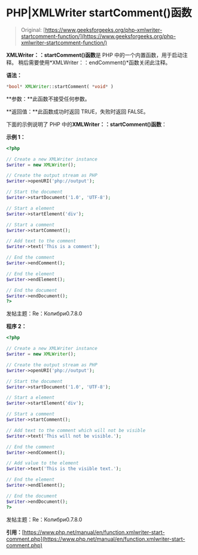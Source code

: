 # PHP|XMLWriter startComment()函数

> Original: [https://www.geeksforgeeks.org/php-xmlwriter-startcomment-function/](https://www.geeksforgeeks.org/php-xmlwriter-startcomment-function/)

**XMLWriter：：startComment()函数**是 PHP 中的一个内置函数，用于启动注释。 稍后需要使用*XMLWriter：：endComment()*函数关闭此注释。

**语法：**

```php
*bool* XMLWriter::startComment( *void* )
```

**参数：**此函数不接受任何参数。

**返回值：**此函数成功时返回 TRUE，失败时返回 FALSE。

下面的示例说明了 PHP 中的**XMLWriter：：startComment()函数**：

**示例 1：**

```php
<?php

// Create a new XMLWriter instance
$writer = new XMLWriter();

// Create the output stream as PHP
$writer->openURI('php://output');

// Start the document
$writer->startDocument('1.0', 'UTF-8');

// Start a element
$writer->startElement('div');

// Start a comment
$writer->startComment();

// Add text to the comment
$writer->text('This is a comment');

// End the comment
$writer->endComment();

// End the element
$writer->endElement();

// End the document
$writer->endDocument();
?>
```

发帖主题：Re：Колибри0.7.8.0

**程序 2：**

```php
<?php

// Create a new XMLWriter instance
$writer = new XMLWriter();

// Create the output stream as PHP
$writer->openURI('php://output');

// Start the document
$writer->startDocument('1.0', 'UTF-8');

// Start a element
$writer->startElement('div');

// Start a comment
$writer->startComment();

// Add text to the comment which will not be visible
$writer->text('This will not be visible.');

// End the comment
$writer->endComment();

// Add value to the element
$writer->text('This is the visible text.');

// End the element
$writer->endElement();

// End the document
$writer->endDocument();
?>
```

发帖主题：Re：Колибри0.7.8.0

**引用：**[https://www.php.net/manual/en/function.xmlwriter-start-comment.php](https://www.php.net/manual/en/function.xmlwriter-start-comment.php)